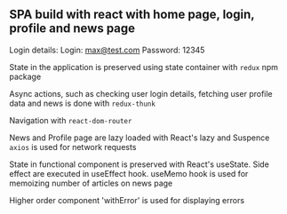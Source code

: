 ## SPA build with react with home page, login, profile and news page

Login details:
Login: max@test.com
Password: 12345

State in the application is preserved using state container with `redux` npm package

Async actions, such as checking user login details, fetching user profile data and news is done with `redux-thunk`

Navigation with `react-dom-router`

News and Profile page are lazy loaded with React's lazy and Suspence
`axios` is used for network requests

State in functional component is preserved with React's useState. Side effect are executed in useEffect hook. useMemo hook is used for memoizing number of articles on news page

Higher order component 'withError' is used for displaying errors
